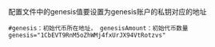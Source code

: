 配置文件中的genesis值要设置为genesis账户的私钥对应的地址
```shell
#genesis：初始代币所在地址， genesisAmount：初始代币数量
genesis="1CbEVT9RnM5oZhWMj4fxUrJX94VtRotzvs"
```
